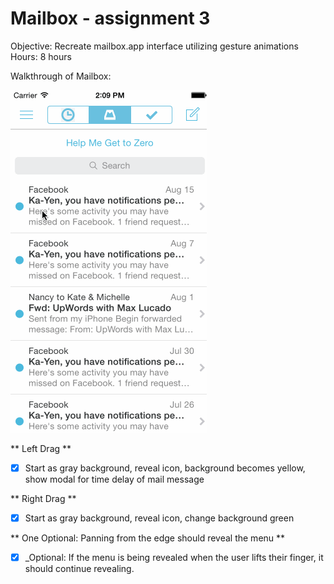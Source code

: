 Mailbox - assignment 3
======================

Objective: Recreate mailbox.app interface utilizing gesture animations
Hours: 8 hours

Walkthrough of Mailbox:

![Video Walkthrough](walkthru.gif)

** Left Drag **
* [x] Start as gray background, reveal icon, background becomes yellow, show modal for time delay of mail message

** Right Drag **
* [x] Start as gray background, reveal icon, change background green

** One Optional: Panning from the edge should reveal the menu **
* [x] _Optional: If the menu is being revealed when the user lifts their finger, it should continue revealing.
